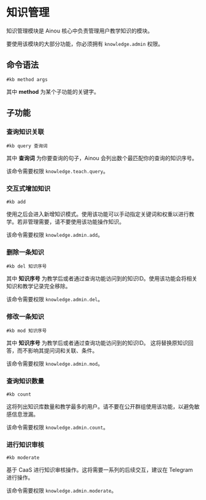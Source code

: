 # 知识管理

知识管理模块是 Ainou 核心中负责管理用户教学知识的模块。

要使用该模块的大部分功能，你必须拥有 `knowledge.admin` 权限。


## 命令语法

```aql
#kb method args
```

其中 **method** 为某个子功能的关键字。

## 子功能

### 查询知识关联

```aql
#kb query 查询词
```

其中 **查询词** 为你要查询的句子，Ainou 会列出数个最匹配你的查询的知识序号。

该命令需要权限 `knowledge.teach.query`。

### 交互式增加知识

```aql
#kb add
```

使用之后会进入新增知识模式。使用该功能可以手动指定关键词和权重以进行教学。若非管理需要，请不要使用该功能操作知识。

该命令需要权限 `knowledge.admin.add`。

### 删除一条知识

```aql
#kb del 知识序号
```

其中 **知识序号** 为教学后或者通过查询功能访问到的知识ID。使用该功能会将相关知识和教学记录完全移除。

该命令需要权限 `knowledge.admin.del`。

### 修改一条知识

```aql
#kb mod 知识序号
```

其中 **知识序号** 为教学后或者通过查询功能访问到的知识ID。
这将替换原知识回答，而不影响其提问词和关联、条件。

该命令需要权限 `knowledge.admin.mod`。

### 查询知识数量

```aql
#kb count
```

这将列出知识库数量和教学最多的用户。请不要在公开群组使用该功能，以避免敏感信息泄漏。

该命令需要权限 `knowledge.admin.count`。

### 进行知识审核

```aql
#kb moderate
```

基于 CaaS 进行知识审核操作。这将需要一系列的后续交互，建议在 Telegram 进行操作。

该命令需要权限 `knowledge.admin.moderate`。
